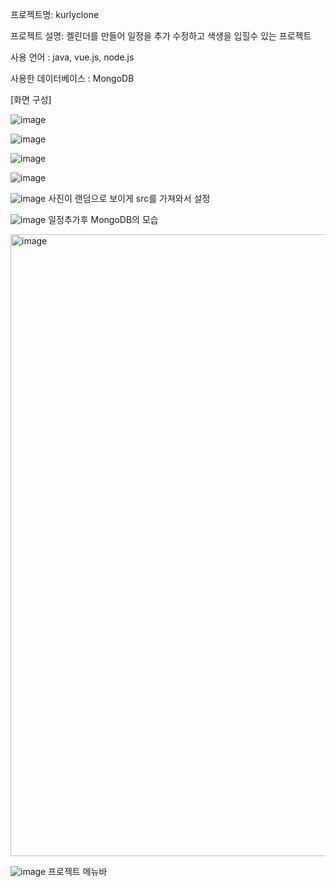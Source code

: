프로젝트명: kurlyclone

프로젝트 설명: 켈린더를 만들어 일정을 추가 수정하고 색생을 입힐수 있는 프로젝트

사용 언어 : java, vue.js, node.js

사용한 데이터베이스 : MongoDB


[화면 구성]

![image](https://github.com/namgyeonghyeon/calendar/assets/129054045/6048926a-ac2c-4341-b3d4-711a58713a8c)

![image](https://github.com/namgyeonghyeon/calendar/assets/129054045/9d223ee4-7157-4d84-b652-c678d585c491)

![image](https://github.com/namgyeonghyeon/calendar/assets/129054045/0a85ebe1-5603-4001-a7b2-06444eb72c91)

![image](https://github.com/namgyeonghyeon/calendar/assets/129054045/8e0332ba-7b27-43cc-b01d-61403bc9a2e7)

![image](https://github.com/namgyeonghyeon/calendar/assets/129054045/046bab8a-7a13-42f2-9462-e5f016b002e6)
사진이 랜덤으로 보이게 src를 가져와서 설정

![image](https://github.com/namgyeonghyeon/calendar/assets/129054045/5e4664d8-cfc4-472d-9b1b-7c831be5b626)
일정추가후 MongoDB의 모습

<img width="995" alt="image" src="https://github.com/namgyeonghyeon/calendar/assets/129054045/bc60ea07-762b-4d7c-8233-c2eeec7cdc15">

![image](https://github.com/namgyeonghyeon/calendar/assets/129054045/17343cb5-efc6-4a5d-8823-df156226024e)
프로젝트 메뉴바 
